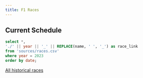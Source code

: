 ```yaml
---
title: F1 Races
---
```


## Current Schedule

```sql current_races
select *,
'./' || year || '_' || REPLACE(name, ' ', '_') as race_link
from 'sources/races.csv'
where year = 2023
order by date;
```

<DataTable data="{current_races}" search="true" link=race_link rows=all>
    <Column id="name" title="Name" />
    <Column id="date" title="Date" />
    <Column id="url" title="Wikipedia" contentType="link" openInNewTab="true" />
</DataTable>

[All historical races](./historical_races)
